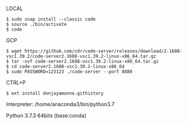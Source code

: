 LOCAL

```
$ sudo snap install --classic code
$ source ./bin/activate
$ code
```
GCP

```
$ wget https://github.com/cdr/code-server/releases/download/2.1688-vsc1.39.2/code-server2.1688-vsc1.39.2-linux-x86_64.tar.gz
$ tar -xvf code-server2.1688-vsc1.39.2-linux-x86_64.tar.gz
$ cd code-server2.1688-vsc1.39.2-linux-x86_64
$ sudo PASSWORD=123123 ./code-server --port 8888
```

CTRL+P

```
$ ext install donjayamanne.githistory
```
Interpreter: /home/anaconda3/bin/python3.7

Python 3.7.3 64bits (base:conda)

